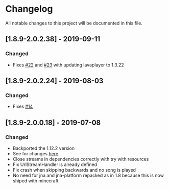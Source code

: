 # Changelog
All notable changes to this project will be documented in this file.

## [1.8.9-2.0.2.38] - 2019-09-11
### Changed
- Fixes [#22](https://github.com/MC-U-Team/Music-Player/issues/22) and [#23](https://github.com/MC-U-Team/Music-Player/issues/23) with updating lavaplayer to 1.3.22

## [1.8.9-2.0.2.24] - 2019-08-03
### Changed
- Fixes [#14](https://github.com/MC-U-Team/Music-Player/issues/14)

## [1.8.9-2.0.0.18] - 2019-07-08
### Changed
- Backported the 1.12.2 version
- See for changes [here](https://github.com/MC-U-Team/Music-Player/blob/1.12.2/CHANGELOG.md).
- Close streams in dependencies correctly with try with resources
- Fix UrlStreamHandler is already defined
- Fix crash when skipping backwards and no song is played
- No need for jna and jna-platform repacked as in 1.8 because this is now shiped with minecraft
